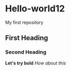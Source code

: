 # Hello-world12
My first repository
## First Heading
### Second Heading
**Let's try bold**
*How about this*
